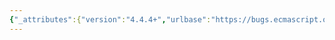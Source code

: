 ```yaml
---
{"_attributes":{"version":"4.4.4+","urlbase":"https://bugs.ecmascript.org/","maintainer":"dherman@mozilla.com"},"bug":{"bug_id":4221,"creation_ts":"2015-03-26 16:16:00 -0700","short_desc":"Ch. 23: Various editorial issues","delta_ts":"2015-04-03 12:35:32 -0700","product":"Draft for 6th Edition","component":"editorial issue","version":"Rev 36: March 17, 2015 Release Candidate 3","rep_platform":"All","op_sys":"All","bug_status":"RESOLVED","resolution":"FIXED","priority":"Normal","bug_severity":"normal","everconfirmed":true,"reporter":{"uid":"andrebargull","name":"André Bargull"},"assigned_to":{"uid":"allen","name":"Allen Wirfs-Brock"},"long_desc":[{"commentid":13938,"comment_count":0,"who":{"uid":"andrebargull","name":"André Bargull"},"bug_when":"2015-03-26 16:16:49 -0700","thetext":"23.1.1.1 Map ( [ iterable ] )\n  Step 7c: \"Exception\" -> \"exception\"\n\n\n23.1.3.1 Map.prototype.clear ( )\n23.1.3.3 Map.prototype.delete ( key )\n23.1.3.5 Map.prototype.forEach ( callbackfn [ , thisArg ] )\n23.1.3.6 Map.prototype.get ( key )\n23.1.3.7 Map.prototype.has ( key )\n23.1.3.9 Map.prototype.set ( key , value )\n23.1.3.10 get Map.prototype.size\n  Step 3: Missing comma \"slot throw\"\n\n\n23.1.5.1 CreateMapIterator Abstract Operation\n  Step 2: Missing comma \"slot throw\"\n\n\n23.1.5.2.1 %MapIteratorPrototype%.next ( )\n  Step 7: Missing full stop\n  Step 10.b: Replace semicolon with full stop \n\n\n23.2.1.1 Set ( [ iterable ] )\n  Step 7c: \"Exception\" -> \"exception\"\n  Note: \"to that redefine\" -> \"that redefine\"\n  Note: \"make a super call to the inherited constructor\"  - unclear ?\n\n\n23.2.3.6 Set.prototype.forEach ( callbackfn [ , thisArg ] )\n  Note, 3rd para: \"of passed\" -> \"is passed\"\n\n23.2.3.1 Set.prototype.add ( value )\n23.2.3.2 Set.prototype.clear ( )\n23.2.3.4 Set.prototype.delete ( value )\n23.2.3.6 Set.prototype.forEach ( callbackfn [ , thisArg ] )\n23.2.3.7 Set.prototype.has ( value )\n23.2.3.9 get Set.prototype.size\n  Step 3: Missing comma \"slot throw\"\n\n\n23.2.4 Properties of Set Instances\n  Remove \"After initialization by the Set constructor,\" cf. Properties of Map instances.\n\n23.2.5.1 CreateSetIterator Abstract Operation\n  Step 2: Missing comma \"slot throw\"\n\n23.3 WeakMap Objects\n  1st para: \"an key/value\" -> \"a key/value\"\n  1st para: \"is provided\" -> \"are provided\"\n\n\n23.3.1.1 WeakMap ( [ iterable ] )\n  Step 7c: \"Exception\" -> \"exception\"\n\n\n23.3.3.2 WeakMap.prototype.delete ( key )\n23.3.3.3 WeakMap.prototype.get ( key )\n23.3.3.4 WeakMap.prototype.has ( key )\n23.3.3.5 WeakMap.prototype.set ( key , value )\n  Step 3: Missing comma \"slot throw\"\n\n\n23.4 WeakSet Objects\n  1st para: \"is contain\" -> \"is contained\"\n  1st para: \"is provided\" -> \"are provided\"\n\n\n23.4.1.1 WeakSet ( [ iterable ] )\n  Step 7c: \"Exception\" -> \"exception\"\n\n\n23.4.3.4 WeakSet.prototype.has ( value )\n  Step 6a: -> \"and SameValue(e, value) is true\"\n\n\n23.4.3.1 WeakSet.prototype.add ( value )\n23.4.3.3 WeakSet.prototype.delete ( value )\n23.4.3.4 WeakSet.prototype.has ( value )\n  Step 3: Missing comma \"slot throw\"\n\n\n23.4.4 Properties of WeakSet Instances\n  Remove \"After initialization by the WeakSet constructor,\""},{"commentid":13967,"comment_count":1,"who":{"uid":"allen","name":"Allen Wirfs-Brock"},"bug_when":"2015-03-31 13:33:11 -0700","thetext":"fixed in rev37 editor's draft"},{"commentid":14057,"comment_count":2,"who":{"uid":"allen","name":"Allen Wirfs-Brock"},"bug_when":"2015-04-03 12:35:32 -0700","thetext":"In Rev37"}]}}
---
```

